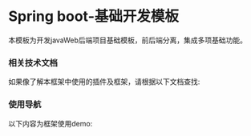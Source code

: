 # Spring boot-基础开发模板

本模板为开发javaWeb后端项目基础模板，前后端分离，集成多项基础功能。

### 相关技术文档
如果像了解本框架中使用的插件及框架，请根据以下文档查找:



### 使用导航
以下内容为框架使用demo:




